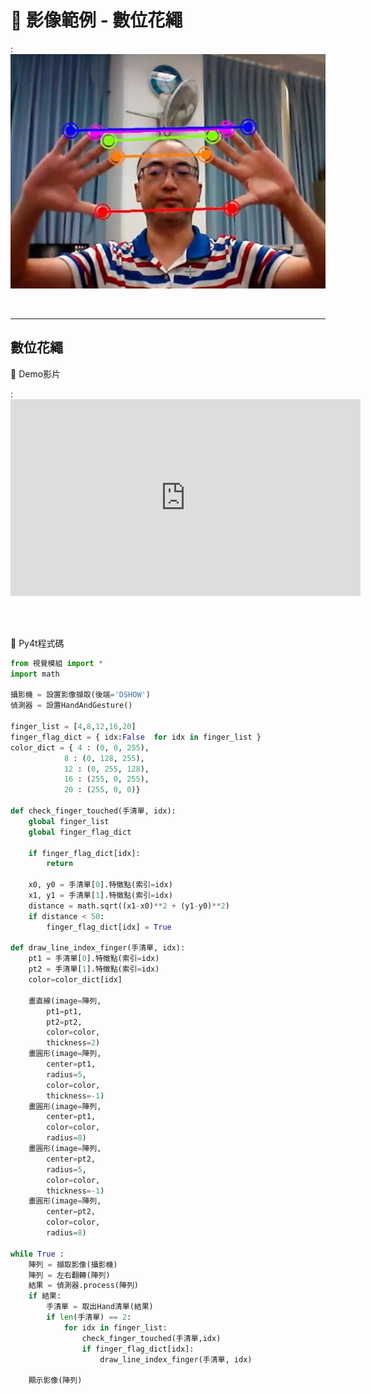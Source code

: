 # 🔰 影像範例 - 數位花繩


: ![數位花繩](digital_rope.jpg)

<br/>

-------------------------------------

## 數位花繩

🎦 Demo影片

: <iframe width="560" height="315" src="https://www.youtube.com/embed/Qnp3UXikoZo?start=6&amp;end=39" frameborder="0" allow="accelerometer; autoplay; encrypted-media; gyroscope; picture-in-picture" allowfullscreen></iframe>



<br/>
<br/>

📄 Py4t程式碼
<!-- 
* 說明1：[程式所需檔案](ar_mask_switch.zip)，下載後需將檔案解壓縮，在與程式相同的資料夾
* 說明2：每次重新偵測臉部時，即會切換
-->

```python
from 視覺模組 import *
import math

攝影機 = 設置影像擷取(後端='DSHOW')
偵測器 = 設置HandAndGesture()

finger_list = [4,8,12,16,20]
finger_flag_dict = { idx:False  for idx in finger_list }
color_dict = { 4 : (0, 0, 255),
            8 : (0, 128, 255),
            12 : (0, 255, 128),
            16 : (255, 0, 255),
            20 : (255, 0, 0)}

def check_finger_touched(手清單, idx):
    global finger_list
    global finger_flag_dict

    if finger_flag_dict[idx]:
        return

    x0, y0 = 手清單[0].特徵點(索引=idx)
    x1, y1 = 手清單[1].特徵點(索引=idx)
    distance = math.sqrt((x1-x0)**2 + (y1-y0)**2)
    if distance < 50:
        finger_flag_dict[idx] = True

def draw_line_index_finger(手清單, idx):
    pt1 = 手清單[0].特徵點(索引=idx)
    pt2 = 手清單[1].特徵點(索引=idx)   
    color=color_dict[idx]

    畫直線(image=陣列,
        pt1=pt1,
        pt2=pt2,
        color=color,
        thickness=2)
    畫圓形(image=陣列,
        center=pt1,
        radius=5,
        color=color,
        thickness=-1)
    畫圓形(image=陣列,
        center=pt1,
        color=color,
        radius=8)
    畫圓形(image=陣列,
        center=pt2,
        radius=5,
        color=color,
        thickness=-1)
    畫圓形(image=陣列,
        center=pt2,
        color=color,
        radius=8)

while True :
    陣列 = 擷取影像(攝影機)
    陣列 = 左右翻轉(陣列)
    結果 = 偵測器.process(陣列)
    if 結果:
        手清單 = 取出Hand清單(結果)
        if len(手清單) == 2:
            for idx in finger_list:
                check_finger_touched(手清單,idx)
                if finger_flag_dict[idx]:
                    draw_line_index_finger(手清單, idx)
                    
    顯示影像(陣列)
```